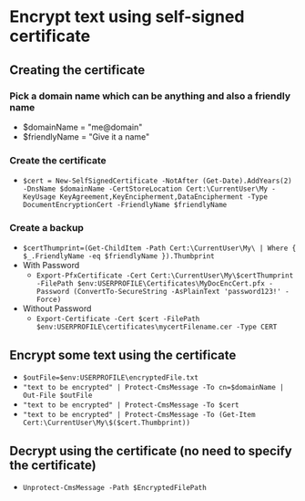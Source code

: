 # Encrypt text using self-signed certificate
## Creating the certificate
### Pick a domain name which can be anything and also a friendly name
- $domainName = "me@domain"
- $friendlyName = "Give it a name"
### Create the certificate
- `$cert = New-SelfSignedCertificate -NotAfter (Get-Date).AddYears(2) -DnsName $domainName -CertStoreLocation Cert:\CurrentUser\My -KeyUsage KeyAgreement,KeyEncipherment,DataEncipherment -Type DocumentEncryptionCert -FriendlyName $friendlyName`
### Create a backup
- `$certThumprint=(Get-ChildItem -Path Cert:\CurrentUser\My\ | Where { $_.FriendlyName -eq $friendlyName }).Thumbprint`
- With Password
  - `Export-PfxCertificate -Cert Cert:\CurrentUser\My\$certThumprint -FilePath $env:USERPROFILE\Certificates\MyDocEncCert.pfx -Password (ConvertTo-SecureString -AsPlainText 'password123!' -Force)`
- Without Password
  - `Export-Certificate -Cert $cert -FilePath $env:USERPROFILE\certificates\mycertFilename.cer -Type CERT`

## Encrypt some text using the certificate
- `$outFile=$env:USERPROFILE\encryptedFile.txt`
- `"text to be encrypted" | Protect-CmsMessage -To cn=$domainName | Out-File $outFile`
- `"text to be encrypted" | Protect-CmsMessage -To $cert`
- `"text to be encrypted" | Protect-CmsMessage -To (Get-Item Cert:\CurrentUser\My\$($cert.Thumbprint))`
## Decrypt using the certificate (no need to specify the certificate)
- `Unprotect-CmsMessage -Path $EncryptedFilePath`